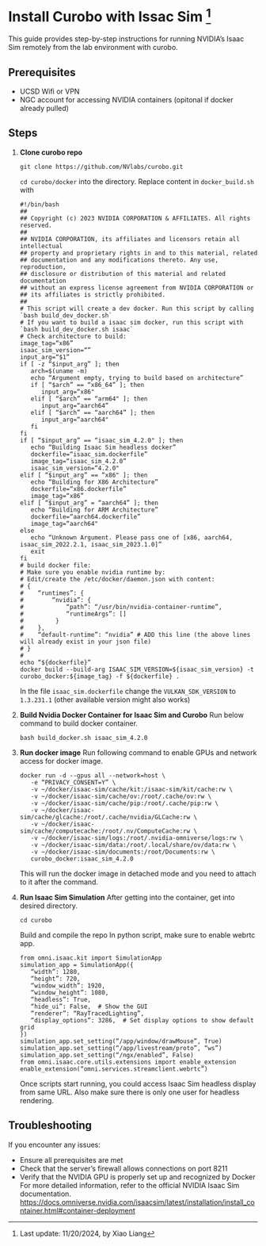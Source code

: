 # Install Curobo with Issac Sim [^1]
This guide provides step-by-step instructions for running NVIDIA’s Isaac Sim remotely from the lab environment with curobo.
## Prerequisites
- UCSD Wifi or VPN
- NGC account for accessing NVIDIA containers (opitonal if docker already pulled)
## Steps
1. **Clone curobo repo**
   ```
   git clone https://github.com/NVlabs/curobo.git
   ```
   ```cd curobo/docker``` into the directory.
   Replace content in ```docker_build.sh``` with
   ```
   #!/bin/bash
   ##
   ## Copyright (c) 2023 NVIDIA CORPORATION & AFFILIATES. All rights reserved.
   ##
   ## NVIDIA CORPORATION, its affiliates and licensors retain all intellectual
   ## property and proprietary rights in and to this material, related
   ## documentation and any modifications thereto. Any use, reproduction,
   ## disclosure or distribution of this material and related documentation
   ## without an express license agreement from NVIDIA CORPORATION or
   ## its affiliates is strictly prohibited.
   ##
   # This script will create a dev docker. Run this script by calling `bash build_dev_docker.sh`
   # If you want to build a isaac sim docker, run this script with `bash build_dev_docker.sh isaac`
   # Check architecture to build:
   image_tag=“x86”
   isaac_sim_version=“”
   input_arg=“$1”
   if [ -z “$input_arg” ]; then
      arch=$(uname -m)
      echo “Argument empty, trying to build based on architecture”
      if [ “$arch” == “x86_64” ]; then
         input_arg=“x86"
      elif [ “$arch” == “arm64" ]; then
         input_arg=“aarch64”
      elif [ “$arch” == “aarch64” ]; then
         input_arg=“aarch64"
      fi
   fi
   if [ “$input_arg” == “isaac_sim_4.2.0" ]; then
      echo “Building Isaac Sim headless docker”
      dockerfile=“isaac_sim.dockerfile”
      image_tag=“isaac_sim_4.2.0”
      isaac_sim_version=“4.2.0"
   elif [ “$input_arg” == “x86" ]; then
      echo “Building for X86 Architecture”
      dockerfile=“x86.dockerfile”
      image_tag=“x86”
   elif [ “$input_arg” = “aarch64” ]; then
      echo “Building for ARM Architecture”
      dockerfile=“aarch64.dockerfile”
      image_tag=“aarch64"
   else
      echo “Unknown Argument. Please pass one of [x86, aarch64, isaac_sim_2022.2.1, isaac_sim_2023.1.0]”
      exit
   fi
   # build docker file:
   # Make sure you enable nvidia runtime by:
   # Edit/create the /etc/docker/daemon.json with content:
   # {
   #    “runtimes”: {
   #        “nvidia”: {
   #            “path”: “/usr/bin/nvidia-container-runtime”,
   #            “runtimeArgs”: []
   #         }
   #    },
   #    “default-runtime”: “nvidia” # ADD this line (the above lines will already exist in your json file)
   # }
   #
   echo “${dockerfile}”
   docker build --build-arg ISAAC_SIM_VERSION=${isaac_sim_version} -t curobo_docker:${image_tag} -f ${dockerfile} .
   ```
    In the file `isaac_sim.dockerfile` change the `VULKAN_SDK_VERSION` to `1.3.231.1` (other available version might also works)
 
2. **Build Nvidia Docker Container for Isaac Sim and Curobo**
   Run below command to build docker container.
   ```
   bash build_docker.sh isaac_sim_4.2.0
   ```
3. **Run docker image**
   Run following command to enable GPUs and network access for docker image.
   ```
   docker run -d --gpus all --network=host \
      -e “PRIVACY_CONSENT=Y” \
      -v ~/docker/isaac-sim/cache/kit:/isaac-sim/kit/cache:rw \
      -v ~/docker/isaac-sim/cache/ov:/root/.cache/ov:rw \
      -v ~/docker/isaac-sim/cache/pip:/root/.cache/pip:rw \
      -v ~/docker/isaac-sim/cache/glcache:/root/.cache/nvidia/GLCache:rw \
      -v ~/docker/isaac-sim/cache/computecache:/root/.nv/ComputeCache:rw \
      -v ~/docker/isaac-sim/logs:/root/.nvidia-omniverse/logs:rw \
      -v ~/docker/isaac-sim/data:/root/.local/share/ov/data:rw \
      -v ~/docker/isaac-sim/documents:/root/Documents:rw \
      curobo_docker:isaac_sim_4.2.0
   ```
   This will run the docker image in detached mode and you need to attach to it after the command.
4. **Run Isaac Sim Simulation**
   After getting into the container, get into desired directory.
   ```
   cd curobo
   ```
   Build and compile the repo
   In python script, make sure to enable webrtc app.
   ```
   from omni.isaac.kit import SimulationApp
   simulation_app = SimulationApp({
      “width”: 1280,
      “height”: 720,
      “window_width”: 1920,
      “window_height”: 1080,
      “headless”: True,
      “hide_ui”: False,  # Show the GUI
      “renderer”: “RayTracedLighting”,
      “display_options”: 3286,  # Set display options to show default grid
   })
   simulation_app.set_setting(“/app/window/drawMouse”, True)
   simulation_app.set_setting(“/app/livestream/proto”, “ws”)
   simulation_app.set_setting(“/ngx/enabled”, False)
   from omni.isaac.core.utils.extensions import enable_extension
   enable_extension(“omni.services.streamclient.webrtc”)
   ```
   Once scripts start running, you could access Isaac Sim headless display from same URL. Also make sure there is only one user for headless rendering.
## Troubleshooting
If you encounter any issues:
- Ensure all prerequisites are met
- Check that the server’s firewall allows connections on port 8211
- Verify that the NVIDIA GPU is properly set up and recognized by Docker
For more detailed information, refer to the official NVIDIA Isaac Sim documentation.\
https://docs.omniverse.nvidia.com/isaacsim/latest/installation/install_container.html#container-deployment

[^1]: Last update: 11/20/2024, by Xiao Liang
